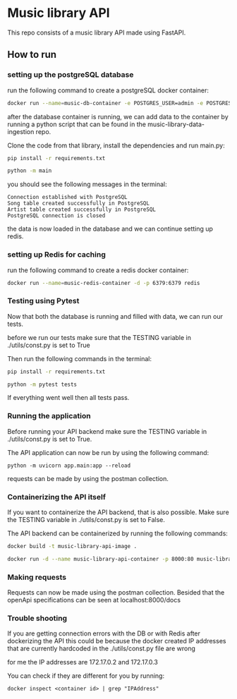 # Music library API

This repo consists of a music library API made using FastAPI.

## How to run

### setting up the postgreSQL database

run the following command to create a postgreSQL docker container:

```sh
docker run --name=music-db-container -e POSTGRES_USER=admin -e POSTGRES_PASSWORD=s3cret -e POSTGRES_DB=music-db -p 5432:5432 -d postgres
```

after the database container is running, we can add data to the container by running a python script that can be found in the music-library-data-ingestion repo.

Clone the code from that library, install the dependencies and run main.py:

```sh
pip install -r requirements.txt
```

```sh
python -m main
```

you should see the following messages in the terminal:

```
Connection established with PostgreSQL
Song table created successfully in PostgreSQL
Artist table created successfully in PostgreSQL
PostgreSQL connection is closed
```

the data is now loaded in the database and we can continue setting up redis.

### setting up Redis for caching

run the following command to create a redis docker container:

```sh
docker run --name=music-redis-container -d -p 6379:6379 redis
```

### Testing using Pytest

Now that both the database is running and filled with data, we can run our tests.

before we run our tests make sure that the TESTING variable in ./utils/const.py is set to True

Then run the following commands in the terminal:

```sh
pip install -r requirements.txt
```

```sh
python -m pytest tests
```

If everything went well then all tests pass.

### Running the application

Before running your API backend make sure the TESTING variable in ./utils/const.py is set to True.

The API application can now be run by using the following command:

```
python -m uvicorn app.main:app --reload
```

requests can be made by using the postman collection.

### Containerizing the API itself

If you want to containerize the API backend, that is also possible. Make sure the TESTING variable in ./utils/const.py is set to False.

The API backend can be containerized by running the following commands:

```sh
docker build -t music-library-api-image .
```

```sh
docker run -d --name music-library-api-container -p 8000:80 music-library-api-image
```

### Making requests

Requests can now be made using the postman collection. Besided that the openApi specifications can be seen at localhost:8000/docs

### Trouble shooting

If you are getting connection errors with the DB or with Redis after dockerizing the API this could be because the docker created IP addresses that are currently hardcoded in the ./utils/const.py file are wrong

for me the IP addresses are 172.17.0.2 and 172.17.0.3

You can check if they are different for you by running:

```
docker inspect <container id> | grep "IPAddress"
```
